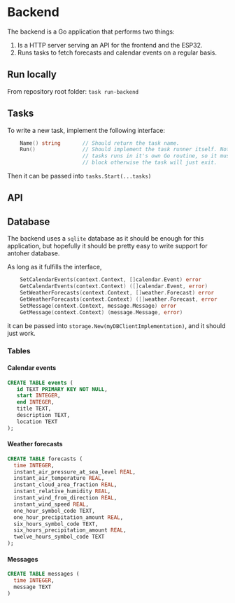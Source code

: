 # Backend

The backend is a Go application that performs two things:

1) Is a HTTP server serving an API for the frontend and the ESP32.
2) Runs tasks to fetch forecasts and calendar events on a regular basis.

## Run locally

From repository root folder: `task run-backend`

## Tasks

To write a new task, implement the following interface:

```go
    Name() string       // Should return the task name.
    Run()               // Should implement the task runner itself. Note that
                        // tasks runs in it's own Go routine, so it must
                        // block otherwise the task will just exit.
```

Then it can be passed into `tasks.Start(...tasks)`

## API

## Database

The backend uses a `sqlite` database as it should be enough for this
application, but hopefully it should be pretty easy to write support for
antoher database.

As long as it fulfills the interface,

```go
    SetCalendarEvents(context.Context, []calendar.Event) error
    GetCalendarEvents(context.Context) ([]calendar.Event, error)
    SetWeatherForecasts(context.Context, []weather.Forecast) error
    GetWeatherForecasts(context.Context) ([]weather.Forecast, error
    SetMessage(context.Context, message.Message) error
    GetMessage(context.Context) (message.Message, error)
```

it can be passed into `storage.New(myDBClientImplementation)`, and it should
just work.

### Tables

#### Calendar events

```sql
CREATE TABLE events (
   id TEXT PRIMARY KEY NOT NULL,
   start INTEGER,
   end INTEGER,
   title TEXT,
   description TEXT,
   location TEXT
);
```


#### Weather forecasts

```sql
CREATE TABLE forecasts (
  time INTEGER,
  instant_air_pressure_at_sea_level REAL,
  instant_air_temperature REAL,
  instant_cloud_area_fraction REAL,
  instant_relative_humidity REAL,
  instant_wind_from_direction REAL,
  instant_wind_speed REAL,
  one_hour_symbol_code TEXT,
  one_hour_precipitation_amount REAL,
  six_hours_symbol_code TEXT,
  six_hours_precipitation_amount REAL,
  twelve_hours_symbol_code TEXT
);
```

#### Messages

```sql
CREATE TABLE messages (
  time INTEGER,
  message TEXT
)
```
